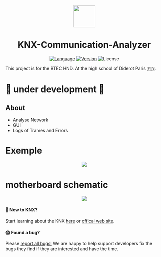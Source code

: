 <div align="center">
  <img src="https://www.flaticon.com/premium-icon/icons/svg/2998/2998641.svg" width="70">

  # KNX-Communication-Analyzer
  [![Language](https://img.shields.io/badge/Language-Python-blue.svg)](https://isocpp.org/)
  [![Version](https://img.shields.io/badge/Python-3-red.svg)](https://en.wikipedia.org/wiki/C%2B%2B#Standardization)
  ![License](https://img.shields.io/badge/License-MIT-brightgreen)
</div>

This project is for the BTEC HND. At the high school of Diderot Paris 🇫🇷.  

<h1>🚧 under development 🚧</h1>

## About

* Analyse Network
* GUI
* Logs of Trames and Errors

# Exemple
<div align="center">
  <img src="https://i.imgur.com/Xh4F5nY.png">
</div>

# motherboard schematic
<div align="center">
  <img src="https://i.imgur.com/gbP3XVn.png">
</div>


#### 🤠 New to KNX?

Start learning about the KNX [here](https://en.wikipedia.org/wiki/KNX_(standard)) or [offical web site](https://www.knx.org).

#### 😱 Found a bug?

Please [report all bugs!](https://github.com/GuillaumeDorschner/KNX-Communication-Analyzer/issues/new/choose) We are happy to help support developers fix the bugs they find if they are interested and have the time.
